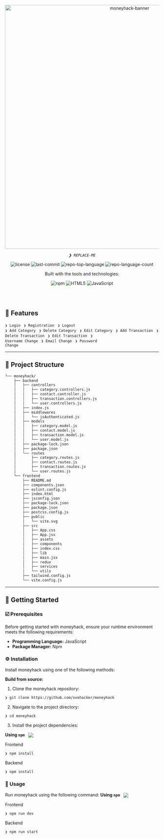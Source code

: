 <p align="center">
	<img src="https://github.com/xxehacker/MoneyHack/blob/main/download.svg" alt="moneyhack-banner" width="800">
</p>
<p align="center">
	<em><code>❯ REPLACE-ME</code></em>
</p>

<p align="center">
	<img src="https://img.shields.io/github/license/xxehacker/moneyhack?style=flat-square&logo=opensourceinitiative&logoColor=white&color=e40f44" alt="license">
	<img src="https://img.shields.io/github/last-commit/xxehacker/moneyhack?style=flat-square&logo=git&logoColor=white&color=e40f44" alt="last-commit">
	<img src="https://img.shields.io/github/languages/top/xxehacker/moneyhack?style=flat-square&color=e40f44" alt="repo-top-language">
	<img src="https://img.shields.io/github/languages/count/xxehacker/moneyhack?style=flat-square&color=e40f44" alt="repo-language-count">
</p>
<p align="center">Built with the tools and technologies:</p>
<p align="center">
	<img src="https://img.shields.io/badge/npm-CB3837.svg?style=flat-square&logo=npm&logoColor=white" alt="npm">
	<img src="https://img.shields.io/badge/HTML5-E34F26.svg?style=flat-square&logo=HTML5&logoColor=white" alt="HTML5">
	<img src="https://img.shields.io/badge/JavaScript-F7DF1E.svg?style=flat-square&logo=JavaScript&logoColor=black" alt="JavaScript">
</p>
<br>
<br>

## 👾 Features

<code>❯ Login </code>
<code>❯ Registration </code>
<code>❯ Logout </code>
<code>❯ Add Category </code>
<code>❯ Delete Category </code>
<code>❯ Edit Category </code>
<code>❯ Add Transaction </code>
<code>❯ Delete Transaction  </code>
<code>❯ Edit Transaction </code>
<code>❯ Username Change </code>
<code>❯ Email Change </code>
<code>❯ Password Change </code>

---

## 📁 Project Structure

```sh
└── moneyhack/
    ├── backend
    │   ├── controllers
    │   │   ├── category.controllers.js
    │   │   ├── contact.controller.js
    │   │   ├── transaction.controllers.js
    │   │   └── user.controllers.js
    │   ├── index.js
    │   ├── middlewares
    │   │   └── isAuthenticated.js
    │   ├── models
    │   │   ├── category.model.js
    │   │   ├── contact.model.js
    │   │   ├── transaction.model.js
    │   │   └── user.model.js
    │   ├── package-lock.json
    │   ├── package.json
    │   └── routes
    │       ├── category.routes.js
    │       ├── contact.routes.js
    │       ├── transaction.routes.js
    │       └── user.routes.js
    └── frontend
        ├── README.md
        ├── components.json
        ├── eslint.config.js
        ├── index.html
        ├── jsconfig.json
        ├── package-lock.json
        ├── package.json
        ├── postcss.config.js
        ├── public
        │   └── vite.svg
        ├── src
        │   ├── App.css
        │   ├── App.jsx
        │   ├── assets
        │   ├── components
        │   ├── index.css
        │   ├── lib
        │   ├── main.jsx
        │   ├── redux
        │   ├── services
        │   └── utils
        ├── tailwind.config.js
        └── vite.config.js
```

---
## 🚀 Getting Started

### ☑️ Prerequisites

Before getting started with moneyhack, ensure your runtime environment meets the following requirements:

- **Programming Language:** JavaScript
- **Package Manager:** Npm


### ⚙️ Installation

Install moneyhack using one of the following methods:

**Build from source:**

1. Clone the moneyhack repository:
```sh
❯ git clone https://github.com/xxehacker/moneyhack
```

2. Navigate to the project directory:
```sh
❯ cd moneyhack
```

3. Install the project dependencies:


**Using `npm`** &nbsp; [<img align="center" src="https://img.shields.io/badge/npm-CB3837.svg?style={badge_style}&logo=npm&logoColor=white" />](https://www.npmjs.com/)

Frontend
```sh
❯ npm install
```
Backend
```sh
❯ npm install
```

### 🤖 Usage
Run moneyhack using the following command:
**Using `npm`** &nbsp; [<img align="center" src="https://img.shields.io/badge/npm-CB3837.svg?style={badge_style}&logo=npm&logoColor=white" />](https://www.npmjs.com/)

Frontend
```sh
❯ npm run dev
```
Backend
```sh
❯ npm run start
```

